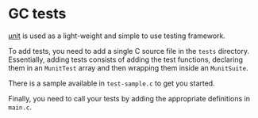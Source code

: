 # GC tests

[μnit](https://nemequ.github.io/munit/) is used as a light-weight and simple to use testing framework.

To add tests, you need to add a single C source file in the `tests` directory. Essentially, adding tests consists of
adding the test functions, declaring them in an `MunitTest` array and then wrapping them inside an `MunitSuite`.

There is a sample available in `test-sample.c` to get you started.

Finally, you need to call your tests by adding the appropriate definitions in `main.c`.
